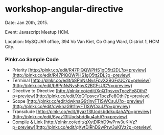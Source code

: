workshop-angular-directive
==========================

Date: Jan 20th, 2015.

Event: Javascript Meetup HCM.

Location: MySQUAR office, 394 Vo Van Kiet, Co Giang Ward, District 1, HCM City.

### Plnkr.co Sample Code

- Priority [http://plnkr.co/edit/R47PiQQWPHS1gO5tt2DL?p=preview](http://plnkr.co/edit/R47PiQQWPHS1gO5tt2DL?p=preview)
- Terminal [http://plnkr.co/edit/b8PnNsNvsFpvX2BGFsUC?p=preview](http://plnkr.co/edit/b8PnNsNvsFpvX2BGFsUC?p=preview)
- Directive to Directive [http://plnkr.co/edit/XqQTpsvcvTpczFe8Othi?p=preview](http://plnkr.co/edit/XqQTpsvcvTpczFe8Othi?p=preview)
- Scope [http://plnkr.co/edit/dwknaG9t1nyFTISWCsuU?p=preview](http://plnkr.co/edit/dwknaG9t1nyFTISWCsuU?p=preview)
- Transclude [http://plnkr.co/edit/6yaz13IUodsbddku4ahA?p=preview](http://plnkr.co/edit/6yaz13IUodsbddku4ahA?p=preview)
- Compile & Link [http://plnkr.co/edit/qXytDlRhD9wPrw3uKIVz?p=preview](http://plnkr.co/edit/qXytDlRhD9wPrw3uKIVz?p=preview)
